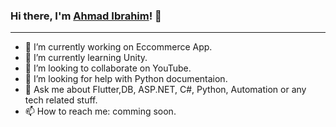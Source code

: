 ### Hi there, I'm [Ahmad Ibrahim](https://github.com/AhmadIbrahim99)! 👋
<hr>

- 🔭 I’m currently working on Eccommerce App.
- 🌱 I’m currently learning Unity.
- 👯 I’m looking to collaborate on YouTube.
- 🤔 I’m looking for help with Python documentaion.
- 💬 Ask me about Flutter,DB, ASP.NET, C#, Python, Automation or any tech related stuff.
- 📫 How to reach me: comming soon.

